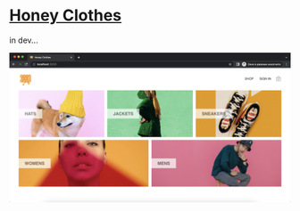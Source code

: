 # [Honey Clothes](https://honey-clothes.netlify.app/)

in dev...

![Honey Clothes Demo](src/assets/demo.png)
